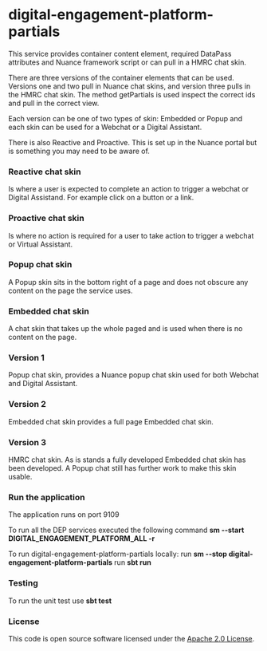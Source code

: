 
# digital-engagement-platform-partials

This service provides container content element, required DataPass attributes and Nuance framework script or can 
pull in a HMRC chat skin.

There are three versions of the container elements that can be used. Versions one and two pull in Nuance chat skins,
and version three pulls in the HMRC chat skin. The method getPartials is used inspect the correct ids and pull in the correct view.

Each version can be one of two types of skin: Embedded or Popup and each skin can be used for a Webchat or a
Digital Assistant.

There is also Reactive and Proactive. This is set up in the Nuance portal but is something you may need to be aware of.

### Reactive chat skin
Is where a user is expected to complete an action to trigger a webchat or Digital Assistand. For example click on 
a button or a link.

### Proactive chat skin
Is where no action is required for a user to take action to trigger a webchat or Virtual Assistant. 

### Popup chat skin
A Popup skin sits in the bottom right of a page and does not obscure any content on the page the service uses.

### Embedded chat skin
A chat skin that takes up the whole paged and is used when there is no content on the page.

### Version 1
Popup chat skin, provides a Nuance popup chat skin used for both Webchat and Digital Assistant.

### Version 2
Embedded chat skin provides a full page Embedded chat skin.

### Version 3
HMRC chat skin. As is stands a fully developed Embedded chat skin has been developed. A Popup chat still has
further work to make this skin usable. 

### Run the application
The application runs on port 9109

To run all the DEP services executed the following command 
**sm --start DIGITAL_ENGAGEMENT_PLATFORM_ALL -r**

To run digital-engagement-platform-partials locally:
run **sm --stop digital-engagement-platform-partials**
run **sbt run**

### Testing
To run the unit test use **sbt test**

### License

This code is open source software licensed under the [Apache 2.0 License]("http://www.apache.org/licenses/LICENSE-2.0.html").
